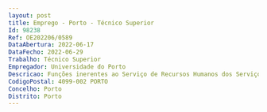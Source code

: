 ```yaml
--- 
layout: post
title: Emprego - Porto - Técnico Superior
Id: 98238
Ref: OE202206/0589
DataAbertura: 2022-06-17
DataFecho: 2022-06-29
Trabalho: Técnico Superior
Empregador: Universidade do Porto
Descricao: Funções inerentes ao Serviço de Recursos Humanos dos Serviços Partilhados da Universidade do Porto
CodigoPostal: 4099-002 PORTO
Concelho: Porto
Distrito: Porto
--- 
```

